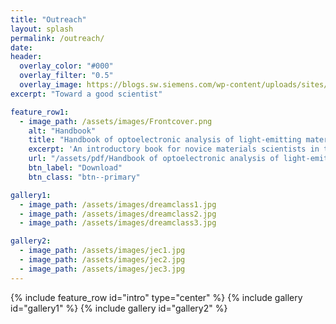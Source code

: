 ```yaml
---
title: "Outreach"
layout: splash
permalink: /outreach/
date: 
header:
  overlay_color: "#000"
  overlay_filter: "0.5"
  overlay_image: https://blogs.sw.siemens.com/wp-content/uploads/sites/14/2019/12/materials-1110x710.jpg
excerpt: "Toward a good scientist"

feature_row1:
  - image_path: /assets/images/Frontcover.png
    alt: "Handbook"
    title: "Handbook of optoelectronic analysis of light-emitting materials and devices"
    excerpt: 'An introductory book for novice materials scientists in the field of optoelectronic materials and devices. Last update on Dec. 20, 2023'
    url: "/assets/pdf/Handbook of optoelectronic analysis of light-emitting materials and devices (Ver. 1.1).pdf"
    btn_label: "Download"
    btn_class: "btn--primary"

gallery1:
  - image_path: /assets/images/dreamclass1.jpg
  - image_path: /assets/images/dreamclass2.jpg
  - image_path: /assets/images/dreamclass3.jpg

gallery2:
  - image_path: /assets/images/jec1.jpg
  - image_path: /assets/images/jec2.jpg
  - image_path: /assets/images/jec3.jpg
---
```


{% include feature_row id="intro" type="center" %}
{% include gallery id="gallery1"  %}
{% include gallery id="gallery2"  %}


